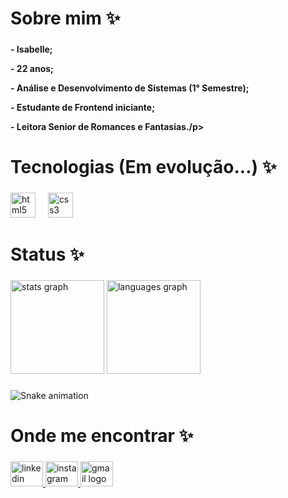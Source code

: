 <h1 align="left">Sobre mim ✨</h1>

###

<h4 align="left">
  <p>- Isabelle;</p>
  <p>- 22 anos;</p>
  <p>- Análise e Desenvolvimento de Sistemas (1° Semestre);</p>
  <p>- Estudante de Frontend iniciante;</p>
  <p>- Leitora Senior de Romances e Fantasias./p>
  
</h4>

###

<h1 align="left">Tecnologias (Em evolução...) ✨</h1>

###

<div align="left">
  <img src="https://cdn.jsdelivr.net/gh/devicons/devicon/icons/html5/html5-original.svg" height="40" alt="html5 logo"  />
  <img width="12" />
  <img src="https://cdn.jsdelivr.net/gh/devicons/devicon/icons/css3/css3-original.svg" height="40" alt="css3 logo"  />
</div>

###

<h1 align="left">Status ✨</h1>

###

<div align="left">
  <img src="https://github-readme-stats.vercel.app/api?username=isabellebueno&hide_title=false&hide_rank=false&show_icons=true&include_all_commits=true&count_private=true&disable_animations=false&theme=dracula&locale=en&hide_border=false&order=1" height="150" alt="stats graph"  />
  <img src="https://github-readme-stats.vercel.app/api/top-langs?username=isabellebueno&locale=en&hide_title=false&layout=compact&card_width=320&langs_count=5&theme=dracula&hide_border=false&order=2" height="150" alt="languages graph"  />
</div>

###

<img src="https://raw.githubusercontent.com/isabellebueno/isabellebueno/output/snake.svg" alt="Snake animation" />

###

<h1 align="left">Onde me encontrar ✨</h1>

###

<div align="left">
  <a href="https://www.linkedin.com/in/isabellebueno/" target="_blank">
    <img src="https://raw.githubusercontent.com/maurodesouza/profile-readme-generator/master/src/assets/icons/social/linkedin/default.svg" width="52" height="40" alt="linkedin logo"  />
  </a>
  <a href="https://www.instagram.com/bellesetup/" target="_blank">
    <img src="https://raw.githubusercontent.com/maurodesouza/profile-readme-generator/master/src/assets/icons/social/instagram/default.svg" width="52" height="40" alt="instagram logo"  />
  </a>
  <a href="isamartinsbueno@gmail.com" target="_blank">
    <img src="https://raw.githubusercontent.com/maurodesouza/profile-readme-generator/master/src/assets/icons/social/gmail/default.svg" width="52" height="40" alt="gmail logo"  />
  </a>
</div>

###
